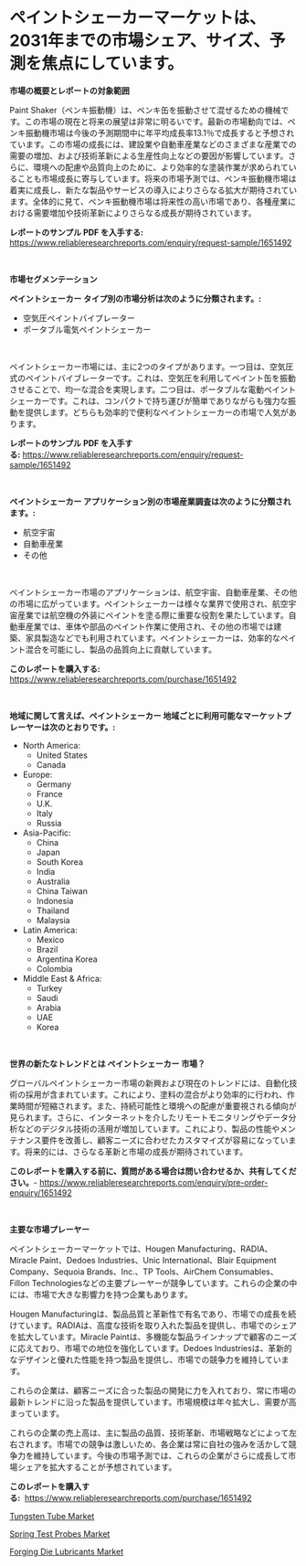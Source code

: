 <p><h1>ペイントシェーカーマーケットは、2031年までの市場シェア、サイズ、予測を焦点にしています。</h1></p><p><strong>市場の概要とレポートの対象範囲</strong></p>
<p><p>Paint Shaker（ペンキ振動機）は、ペンキ缶を振動させて混ぜるための機械です。この市場の現在と将来の展望は非常に明るいです。最新の市場動向では、ペンキ振動機市場は今後の予測期間中に年平均成長率13.1％で成長すると予想されています。この市場の成長には、建設業や自動車産業などのさまざまな産業での需要の増加、および技術革新による生産性向上などの要因が影響しています。さらに、環境への配慮や品質向上のために、より効率的な塗装作業が求められていることも市場成長に寄与しています。将来の市場予測では、ペンキ振動機市場は着実に成長し、新たな製品やサービスの導入によりさらなる拡大が期待されています。全体的に見て、ペンキ振動機市場は将来性の高い市場であり、各種産業における需要増加や技術革新によりさらなる成長が期待されています。</p></p>
<p><strong>レポートのサンプル PDF を入手する:</strong> <a href="https://www.reliableresearchreports.com/enquiry/request-sample/1651492">https://www.reliableresearchreports.com/enquiry/request-sample/1651492</a></p>
<p>&nbsp;</p>
<p><strong>市場セグメンテーション</strong></p>
<p><strong>ペイントシェーカー タイプ別の市場分析は次のように分類されます。:</strong></p>
<p><ul><li>空気圧ペイントバイブレーター</li><li>ポータブル電気ペイントシェーカー</li></ul></p>
<p>&nbsp;</p>
<p><p>ペイントシェーカー市場には、主に2つのタイプがあります。一つ目は、空気圧式のペイントバイブレーターです。これは、空気圧を利用してペイント缶を振動させることで、均一な混合を実現します。二つ目は、ポータブルな電動ペイントシェーカーです。これは、コンパクトで持ち運びが簡単でありながらも強力な振動を提供します。どちらも効率的で便利なペイントシェーカーの市場で人気があります。</p></p>
<p><strong>レポートのサンプル PDF を入手する:</strong>&nbsp;<a href="https://www.reliableresearchreports.com/enquiry/request-sample/1651492">https://www.reliableresearchreports.com/enquiry/request-sample/1651492</a></p>
<p>&nbsp;</p>
<p><strong> ペイントシェーカー アプリケーション別の市場産業調査は次のように分類されます。:</strong></p>
<p><ul><li>航空宇宙</li><li>自動車産業</li><li>その他</li></ul></p>
<p>&nbsp;</p>
<p><p>ペイントシェーカー市場のアプリケーションは、航空宇宙、自動車産業、その他の市場に広がっています。ペイントシェーカーは様々な業界で使用され、航空宇宙産業では航空機の外装にペイントを塗る際に重要な役割を果たしています。自動車産業では、車体や部品のペイント作業に使用され、その他の市場では建築、家具製造などでも利用されています。ペイントシェーカーは、効率的なペイント混合を可能にし、製品の品質向上に貢献しています。</p></p>
<p><strong>このレポートを購入する:</strong>&nbsp; <a href="https://www.reliableresearchreports.com/purchase/1651492">https://www.reliableresearchreports.com/purchase/1651492</a></p>
<p>&nbsp;</p>
<p><strong>地域に関して言えば、ペイントシェーカー 地域ごとに利用可能なマーケットプレーヤーは次のとおりです。:</strong></p>
<p><ul>
    <li>
        North America:
        <ul>
            <li>United States</li>
            <li>Canada</li>
        </ul>
    </li>
    <li>
        Europe:
        <ul>
            <li>Germany</li>
            <li>France</li>
            <li>U.K.</li>
            <li>Italy</li>
            <li>Russia</li>
        </ul>
    </li>
    <li>
        Asia-Pacific:
        <ul>
            <li>China</li>
            <li>Japan</li>
            <li>South Korea</li>
            <li>India</li>
            <li>Australia</li>
            <li>China Taiwan</li>
            <li>Indonesia</li>
            <li>Thailand</li>
            <li>Malaysia</li>
        </ul>
    </li>
    <li>
        Latin America:
        <ul>
            <li>Mexico</li>
            <li>Brazil</li>
            <li>Argentina Korea</li>
            <li>Colombia</li>
        </ul>
    </li>
    <li>
        Middle East & Africa:
        <ul>
            <li>Turkey</li>
            <li>Saudi</li>
            <li>Arabia</li>
            <li>UAE</li>
            <li>Korea</li>
        </ul>
    </li>
    </ul></p>
<p>&nbsp;</p>
<p><strong>世界の新たなトレンドとは ペイントシェーカー 市場？</strong></p>
<p><p>グローバルペイントシェーカー市場の新興および現在のトレンドには、自動化技術の採用が含まれています。これにより、塗料の混合がより効率的に行われ、作業時間が短縮されます。また、持続可能性と環境への配慮が重要視される傾向が見られます。さらに、インターネットを介したリモートモニタリングやデータ分析などのデジタル技術の活用が増加しています。これにより、製品の性能やメンテナンス要件を改善し、顧客ニーズに合わせたカスタマイズが容易になっています。将来的には、さらなる革新と市場の成長が期待されています。</p></p>
<p><strong>このレポートを購入する前に、質問がある場合は問い合わせるか、共有してください。</strong>- <a href="https://www.reliableresearchreports.com/enquiry/pre-order-enquiry/1651492">https://www.reliableresearchreports.com/enquiry/pre-order-enquiry/1651492</a></p>
<p>&nbsp;</p>
<p><strong>主要な市場プレーヤー</strong></p>
<p><p>ペイントシェーカーマーケットでは、Hougen Manufacturing、RADIA、Miracle Paint、Dedoes Industries、Unic International、Blair Equipment Company、Sequoia Brands、Inc.、TP Tools、AirChem Consumables、Fillon Technologiesなどの主要プレーヤーが競争しています。これらの企業の中には、市場で大きな影響力を持つ企業もあります。</p><p>Hougen Manufacturingは、製品品質と革新性で有名であり、市場での成長を続けています。RADIAは、高度な技術を取り入れた製品を提供し、市場でのシェアを拡大しています。Miracle Paintは、多機能な製品ラインナップで顧客のニーズに応えており、市場での地位を強化しています。Dedoes Industriesは、革新的なデザインと優れた性能を持つ製品を提供し、市場での競争力を維持しています。</p><p>これらの企業は、顧客ニーズに合った製品の開発に力を入れており、常に市場の最新トレンドに沿った製品を提供しています。市場規模は年々拡大し、需要が高まっています。</p><p>これらの企業の売上高は、主に製品の品質、技術革新、市場戦略などによって左右されます。市場での競争は激しいため、各企業は常に自社の強みを活かして競争力を維持しています。今後の市場予測では、これらの企業がさらに成長して市場シェアを拡大することが予想されています。</p></p>
<p><strong>このレポートを購入する:</strong>&nbsp;&nbsp;<a href="https://www.reliableresearchreports.com/purchase/1651492">https://www.reliableresearchreports.com/purchase/1651492</a></p>
<p><p><a href="https://circular-yam-9b9.notion.site/Tungsten-Tube-Market-Size-Market-Share-and-Global-Market-Analysis-Report-2024-2031-160af367e4624e5fac398d096a68b573">Tungsten Tube Market</a></p><p><a href="https://github.com/dx0328/Market-Research-Report-List-2/blob/main/spring-test-probes-market.md">Spring Test Probes Market</a></p><p><a href="https://cedar-agate-3da.notion.site/Forging-Die-Lubricants-Market-Size-Market-Trends-and-Growth-Outlook-forecasted-for-period-from-202-b795ec48ecc74f3bbac09729e1af2563">Forging Die Lubricants Market</a></p></p>